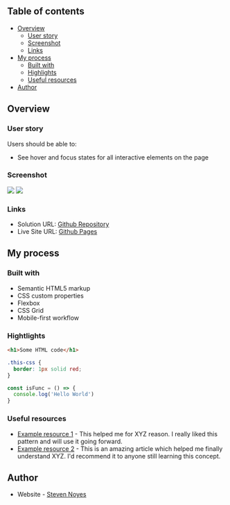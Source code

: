## Table of contents

- [Overview](#overview)
  - [User story](#user-story)
  - [Screenshot](#screenshot)
  - [Links](#links)
- [My process](#my-process)
  - [Built with](#built-with)
  - [Highlights](#hightlights)
  - [Useful resources](#useful-resources)
- [Author](#author)

## Overview

### User story

Users should be able to:

- See hover and focus states for all interactive elements on the page

### Screenshot

![](./screenshot.jpg)
![](./screenshot.jpg)

### Links

- Solution URL: [Github Repository](https://github.com/SteveNoyes/blog-preview-card)
- Live Site URL: [Github Pages](https://stevenoyes.github.io/blog-preview-card/)

## My process

### Built with

- Semantic HTML5 markup
- CSS custom properties
- Flexbox
- CSS Grid
- Mobile-first workflow

### Hightlights

```html
<h1>Some HTML code</h1>
```
```css
.this-css {
  border: 1px solid red;
}
```
```js
const isFunc = () => {
  console.log('Hello World')
}
```

### Useful resources

- [Example resource 1](https://www.example.com) - This helped me for XYZ reason. I really liked this pattern and will use it going forward.
- [Example resource 2](https://www.example.com) - This is an amazing article which helped me finally understand XYZ. I'd recommend it to anyone still learning this concept.

## Author

- Website - [Steven Noyes](https://www.stevenmnoyes.com)